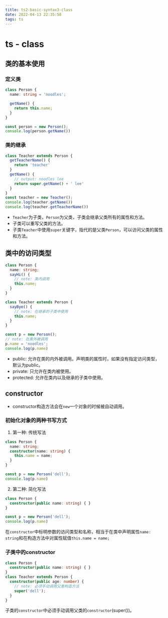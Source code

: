 ```yaml
---
title: ts2-basic-syntax3-class
date: 2022-04-13 22:35:58
tags: ts
---
```

# ts - class
## 类的基本使用

### 定义类
``` typescript
class Person {
  name: string = 'noodles';

  getName() {
    return this.name;
  }
}

const person = new Person();
console.log(person.getName())
```
### 类的继承
``` typescript
class Teacher extends Person {
  getTeacherName() {
    return 'teacher'
  }
  getName() {
    // output: noodles lee
    return super.getName() + ' lee'
  }
}
const teacher = new Teacher();
console.log(teacher.getName())
console.log(teacher.getTeacherName())
```
* `Teacher`为子类，`Person`为父类，子类会继承父类所有的属性和方法。
* 子类可以重写父类的方法。
* 子类`Teacher`中使用`super`关键字，指代的是父类`Person`，可以访问父类的属性和方法。

## 类中的访问类型
```typescript
class Person {
  name: string;
  sayHi() {
    // note: 类内调用
    this.name;
  }
}

class Teacher extends Person {
  sayBye() {
    // note: 在继承的子类中使用
    this.name;
  }
}

const p = new Person();
// note: 在类外被调用
p.name = 'noodles';
console.log(p.name)
```
* public: 允许在类的内外被调用。声明类的属性时，如果没有指定访问类型，默认为public。
* private: 只允许在类内被使用。
* protected: 允许在类内以及继承的子类中使用。

## constructor
* constructor构造方法会在`new`一个对象的时候被自动调用。
### 初始化对象的两种书写方式
1. 第一种: 传统写法
``` typescript
class Person {
  name: string;
  constructor(name: string) {
    this.name = name;
  }
}

const p = new Person('dell');
console.log(p.name)
```
2. 第二种: 简化写法
``` typescript
class Person {
  constructor(public name: string) { }
}

const p = new Person('dell');
console.log(p.name)
```
在`constructor`中标明参数的访问类型和名称，相当于在类中声明属性`name: string`和在构造方法中对属性赋值`this.name = name;`

### 子类中的constructor
``` typescript
class Person {
  constructor(public name: string) { }
}
class Teacher extends Person {
  constructor(public age: number) {
    // note: 必须手动调用父类构造方法
    super('dell');
  }
}
```
子类的`constructor`中必须手动调用父类的`constructor`(super())。